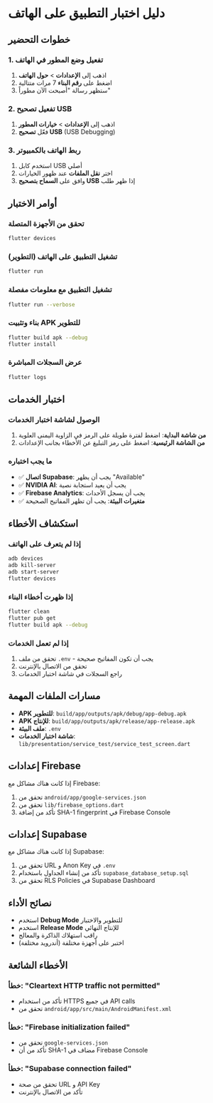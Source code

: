 # دليل اختبار التطبيق على الهاتف

## خطوات التحضير

### 1. تفعيل وضع المطور في الهاتف
1. اذهب إلى **الإعدادات** > **حول الهاتف**
2. اضغط على **رقم البناء** 7 مرات متتالية
3. ستظهر رسالة "أصبحت الآن مطوراً"

### 2. تفعيل تصحيح USB
1. اذهب إلى **الإعدادات** > **خيارات المطور**
2. فعّل **تصحيح USB** (USB Debugging)

### 3. ربط الهاتف بالكمبيوتر
1. استخدم كابل USB أصلي
2. اختر **نقل الملفات** عند ظهور الخيارات
3. وافق على **السماح بتصحيح USB** إذا ظهر طلب

## أوامر الاختبار

### تحقق من الأجهزة المتصلة
```bash
flutter devices
```

### تشغيل التطبيق على الهاتف (التطوير)
```bash
flutter run
```

### تشغيل التطبيق مع معلومات مفصلة
```bash
flutter run --verbose
```

### بناء وتثبيت APK للتطوير
```bash
flutter build apk --debug
flutter install
```

### عرض السجلات المباشرة
```bash
flutter logs
```

## اختبار الخدمات

### الوصول لشاشة اختبار الخدمات
1. **من شاشة البداية**: اضغط لفترة طويلة على الرمز في الزاوية اليمنى العلوية
2. **من الشاشة الرئيسية**: اضغط على رمز التبليغ عن الأخطاء بجانب الإعدادات

### ما يجب اختباره
- ✅ **اتصال Supabase**: يجب أن يظهر "Available"
- ✅ **NVIDIA AI**: يجب أن يعيد استجابة نصية
- ✅ **Firebase Analytics**: يجب أن يسجل الأحداث
- ✅ **متغيرات البيئة**: يجب أن تظهر المفاتيح الصحيحة

## استكشاف الأخطاء

### إذا لم يتعرف على الهاتف
```bash
adb devices
adb kill-server
adb start-server
flutter devices
```

### إذا ظهرت أخطاء البناء
```bash
flutter clean
flutter pub get
flutter build apk --debug
```

### إذا لم تعمل الخدمات
1. تحقق من ملف `.env` - يجب أن تكون المفاتيح صحيحة
2. تحقق من الاتصال بالإنترنت
3. راجع السجلات في شاشة اختبار الخدمات

## مسارات الملفات المهمة

- **APK للتطوير**: `build/app/outputs/apk/debug/app-debug.apk`
- **APK للإنتاج**: `build/app/outputs/apk/release/app-release.apk`
- **ملف البيئة**: `.env`
- **شاشة اختبار الخدمات**: `lib/presentation/service_test/service_test_screen.dart`

## إعدادات Firebase

إذا كانت هناك مشاكل مع Firebase:
1. تحقق من `android/app/google-services.json`
2. تحقق من `lib/firebase_options.dart`
3. تأكد من إضافة SHA-1 fingerprint في Firebase Console

## إعدادات Supabase

إذا كانت هناك مشاكل مع Supabase:
1. تحقق من URL و Anon Key في `.env`
2. تأكد من إنشاء الجداول باستخدام `supabase_database_setup.sql`
3. تحقق من RLS Policies في Supabase Dashboard

## نصائح الأداء

- استخدم **Debug Mode** للتطوير والاختبار
- استخدم **Release Mode** للإنتاج النهائي
- راقب استهلاك الذاكرة والمعالج
- اختبر على أجهزة مختلفة (أندرويد مختلفة)

## الأخطاء الشائعة

### خطأ: "Cleartext HTTP traffic not permitted"
- تأكد من استخدام HTTPS في جميع API calls
- تحقق من `android/app/src/main/AndroidManifest.xml`

### خطأ: "Firebase initialization failed"
- تحقق من `google-services.json`
- تأكد من أن SHA-1 مضاف في Firebase Console

### خطأ: "Supabase connection failed"
- تحقق من صحة URL و API Key
- تأكد من الاتصال بالإنترنت
